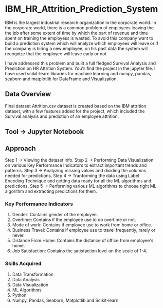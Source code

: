 # IBM_HR_Attrition_Prediction_System
IBM is the largest industrial research organization in the corporate world. In the corporate world, there is a common problem of employees leaving the the job after some extent of time by which the part of revenue and time spent on training the employess is wasted. To avoid this company want to build a prediction system which will analyze which employees will leave or if the company is hiring a new employee, on his past data the system will recognize that the employee will leave early or not.

I have addressed this problem and built a full fledged Survival Analysis and Prediction on HR Attrition System. You'll find the project in the jupyter file.
I have used scikit-learn libraries for machine learning and numpy, pandas, seaborn and matplotlib for DataFrame and Visualization. 

## Data Overview
Final dataset Attrition.csv dataset is created based on the IBM attrition dataset, with a few features added for the project, which included the Survival analysis and prediction of an employee attrition.

## Tool -> Jupyter Notebook

## Approach
Step 1 -> Viewing the dataset info.
Step 2 -> Performing Data Visualization on various Key Performance Indicators to extract important trends and patterns.
Step 3 -> Analyzing missing values and diciding the columns needed for predictions.
Step 4 -> Tranforming the data using Label Encoding Technique and getting data ready for all the ML algorithms and predictions.
Step 5 -> Performing various ML algorithms to choose right ML algorithm and extracting predictions for them.

### Key Performance Indicators
1. Gender: Contains gender of the employee.
2. Overtime: Contains if the employee use to do overtime or not.
3. Mode of work: Contains if employee use to work from home or office.
4. Business Travel: Contains if employee use to travel frequently, rarely or never.
5. Distance From Home: Contains the distance of office from employee's home.
6. Job Satisfaction: Contains the satisfaction level on the scale of 1-4.

### Skills Acquired
1. Data Transformation
2. Data Analysis
3. Data Visualization
4. ML Algorithms
5. Python
6. Numpy, Pandas, Seaborn, Matplotlib and Scikit-learn
